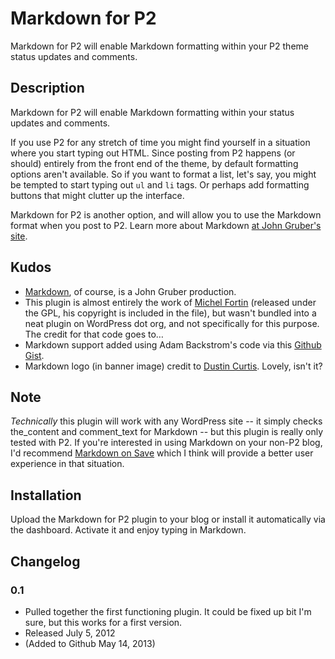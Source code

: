 # Markdown for P2 #

Markdown for P2 will enable Markdown formatting within your P2 theme status updates and comments.

## Description ##

Markdown for P2 will enable Markdown formatting within your status updates and comments.

If you use P2 for any stretch of time you might find yourself in a situation where you start typing out HTML. Since posting from P2 happens (or should) entirely from the front end of the theme, by default formatting options aren't available. So if you want to format a list, let's say, you might be tempted to start typing out <code>ul</code> and <code>li</code> tags. Or perhaps add formatting buttons that might clutter up the interface.

Markdown for P2 is another option, and will allow you to use the Markdown format when you post to P2. Learn more about Markdown [at John Gruber's site](http://daringfireball.net/projects/markdown/).

## Kudos ##

* [Markdown](http://daringfireball.net/projects/markdown/), of course, is a John Gruber production.
* This plugin is almost entirely the work of [Michel Fortin](http://michelf.com/projects/php-markdown/) (released under the GPL, his copyright is included in the file), but wasn't bundled into a neat plugin on WordPress dot org, and not specifically for this purpose. The credit for that code goes to&hellip;
* Markdown support added using Adam Backstrom's code via this [Github Gist](https://gist.github.com/1561020).
* Markdown logo (in banner image) credit to [Dustin Curtis](http://dcurt.is/the-markdown-mark). Lovely, isn't it?

## Note ##

_Technically_ this plugin will work with any WordPress site -- it simply checks the_content and comment_text for Markdown -- but this plugin is really only tested with P2. If you're interested in using Markdown on your non-P2 blog, I'd recommend [Markdown on Save](http://wordpress.org/extend/plugins/markdown-on-save/) which I think will provide a better user experience in that situation.

## Installation ##

Upload the Markdown for P2 plugin to your blog or install it automatically via the dashboard. Activate it and enjoy typing in Markdown.

## Changelog ##

### 0.1 ###
* Pulled together the first functioning plugin. It could be fixed up bit I'm sure, but this works for a first version.
* Released July 5, 2012
* (Added to Github May 14, 2013)